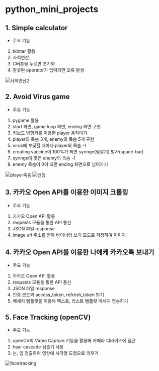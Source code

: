 # python_mini_projects
##  1. Simple calculator
- 주요 기능  
 1. tkinter 활용
 2. 사칙연산
 3. C버튼을 누르면 초기화
 4. 잘못된 operator가 입력되면 오류 발생

  ![사칙연산2](https://user-images.githubusercontent.com/83167676/126863415-525e5b2c-dfad-4851-879f-a526f6df37b5.gif)

## 2. Avoid Virus game
- 주요 기능
 1. pygame 활용
 2. start 화면, game loop 화면, ending 화면 구현
 3. 키보드 방향키를 이용한 player 움직이기
 4. player의 목숨 3개, enemy의 목숨 5개 구현
 5. virus에 부딪힐 때마다 player의 목숨 -1
 6. creating vaccine이 100%가 되면 syringe(필살기) 발사(space-bar)
 7. syringe에 맞은 enemy의 목숨 -1
 8. enemy 목숨이 0이 되면 ending 화면으로 넘어가기

![player죽음](https://user-images.githubusercontent.com/83167676/126862858-86d1e066-368e-4da6-bf42-37700c5aeb46.gif) ![엔딩](https://user-images.githubusercontent.com/83167676/126863347-27b21820-fea8-4287-b099-82b6b4fb172a.gif)

## 3. 카카오 Open API를 이용한 이미지 크롤링
- 주요 기능
 1. 카카오 Open API 활용
 2. requests 모듈을 통한 API 통신
 3. JSON 파일 response
 4. image url 주소를 받아 바이너리 쓰기 모드로 저장하여 이미지 

## 4. 카카오 Open API를 이용한 나에케 카카오톡 보내기
- 주요 기능
 1. 카카오 Open API 활용
 2. requests 모듈을 통한 API 통신
 3. JSON 파일 response
 4. 인증 코드와 access_token, refresh_token 받기
 5. 메세지 템플릿을 이용해 텍스트, 리스트 템플릿 메세지 전송하기

## 5. Face Tracking (openCV)

- 주요 기능
1. openCV의 Video Capture 기능을 활용해 카메라 디바이스에 접근
2. haar cascade 검출기 사용
3. 눈, 입 검출하여 영상에 사각형 도형으로 띄우기

![facetracking](https://user-images.githubusercontent.com/83167676/128360641-aebd46bb-d690-4023-9222-3c2d685f99ca.gif)
